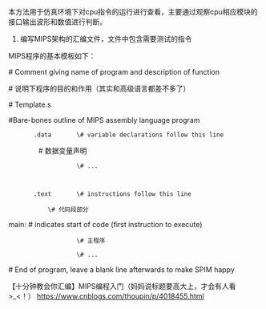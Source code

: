 本方法用于仿真环境下对cpu指令的运行进行查看，主要通过观察cpu相应模块的接口输出波形和数值进行判断。



1. 编写MIPS架构的汇编文件，文件中包含需要测试的指令

MIPS程序的基本模板如下： 

\# Comment giving name of program and description of function

\# 说明下程序的目的和作用（其实和高级语言都差不多了）

\# Template.s

\#Bare-bones outline of MIPS assembly language program





           .data       \# variable declarations follow this line

　　　　                \# 数据变量声明

                       \# ...

														

           .text       \# instructions follow this line	

		       \# 代码段部分															

main:                  \# indicates start of code \(first instruction to execute\)

                       \# 主程序

                       \# ...

									

\# End of program, leave a blank line afterwards to make SPIM happy

【十分钟教会你汇编】MIPS编程入门（妈妈说标题要高大上，才会有人看&gt;\_&lt;！） https://www.cnblogs.com/thoupin/p/4018455.html

